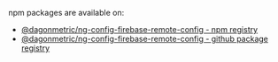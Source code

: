 npm packages are available on:

* [@dagonmetric/ng-config-firebase-remote-config - npm registry](https://www.npmjs.com/package/@dagonmetric/ng-config-firebase-remote-config)
* [@dagonmetric/ng-config-firebase-remote-config - github package registry](https://github.com/DagonMetric/ng-config-firebase-remote-config/packages)
